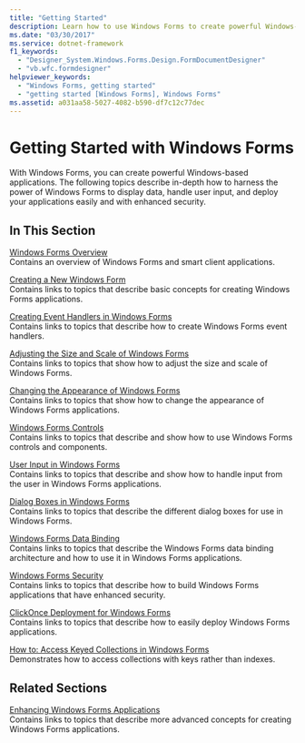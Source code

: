 ```yaml
---
title: "Getting Started"
description: Learn how to use Windows Forms to create powerful Windows-based applications that display data, handle user input, and help you deploy your applications.
ms.date: "03/30/2017"
ms.service: dotnet-framework
f1_keywords: 
  - "Designer_System.Windows.Forms.Design.FormDocumentDesigner"
  - "vb.wfc.formdesigner"
helpviewer_keywords: 
  - "Windows Forms, getting started"
  - "getting started [Windows Forms], Windows Forms"
ms.assetid: a031aa58-5027-4082-b590-df7c12c77dec
---
```

# Getting Started with Windows Forms

With Windows Forms, you can create powerful Windows-based applications. The following topics describe in-depth how to harness the power of Windows Forms to display data, handle user input, and deploy your applications easily and with enhanced security.  
  
## In This Section  

 [Windows Forms Overview](windows-forms-overview.md)  
 Contains an overview of Windows Forms and smart client applications.  
  
 [Creating a New Windows Form](creating-a-new-windows-form.md)  
 Contains links to topics that describe basic concepts for creating Windows Forms applications.  
  
 [Creating Event Handlers in Windows Forms](creating-event-handlers-in-windows-forms.md)  
 Contains links to topics that describe how to create Windows Forms event handlers.  
  
 [Adjusting the Size and Scale of Windows Forms](adjusting-the-size-and-scale-of-windows-forms.md)  
 Contains links to topics that show how to adjust the size and scale of Windows Forms.  
  
 [Changing the Appearance of Windows Forms](changing-the-appearance-of-windows-forms.md)  
 Contains links to topics that show how to change the appearance of Windows Forms applications.  
  
 [Windows Forms Controls](./controls/index.md)  
 Contains links to topics that describe and show how to use Windows Forms controls and components.  
  
 [User Input in Windows Forms](user-input-in-windows-forms.md)  
 Contains links to topics that describe and show how to handle input from the user in Windows Forms applications.  
  
 [Dialog Boxes in Windows Forms](dialog-boxes-in-windows-forms.md)  
 Contains links to topics that describe the different dialog boxes for use in Windows Forms.  
  
 [Windows Forms Data Binding](windows-forms-data-binding.md)  
 Contains links to topics that describe the Windows Forms data binding architecture and how to use it in Windows Forms applications.  
  
 [Windows Forms Security](windows-forms-security.md)  
 Contains links to topics that describe how to build Windows Forms applications that have enhanced security.  
  
 [ClickOnce Deployment for Windows Forms](clickonce-deployment-for-windows-forms.md)  
 Contains links to topics that describe how to easily deploy Windows Forms applications.  
  
 [How to: Access Keyed Collections in Windows Forms](how-to-access-keyed-collections-in-windows-forms.md)  
 Demonstrates how to access collections with keys rather than indexes.  
  
## Related Sections  

 [Enhancing Windows Forms Applications](./advanced/index.md)  
 Contains links to topics that describe more advanced concepts for creating Windows Forms applications.
